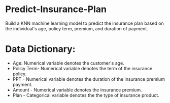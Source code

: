 # Predict-Insurance-Plan
Build a KNN machine learning model to predict the insurance plan based on the individual's age, policy term, premium, and duration of payment.

# Data Dictionary: 
- Age: Numerical variable denotes the customer's age. 
- Policy Term- Numerical variable denotes the term of the insurance policy. 
- PPT - Numerical variable denotes the duration of the insurance premium payment. 
- Amount - Numerical variable denotes the insurance premium. 
- Plan - Categorical variable denotes the the type of insurance product.
